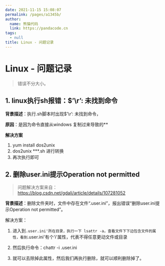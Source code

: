 ```yaml
---
date: 2021-11-15 15:08:07
permalink: /pages/a1345b/
author: 
  name: 熊猫代码
  link: https://pandacode.cn
tags: 
  - null
title: Linux - 问题记录
---
```


# Linux - 问题记录

> 错误不分大小。

## 1. linux执行sh报错：$’\r’: 未找到命令

**背景描述**：执行.sh脚本时出现$’\r’: 未找到命令，

**原因**：是因为命令直接从windows 复制过来导致的**

**解决方案**

1. yum install dos2unix
2. dos2unix ***.sh 进行转换
3. 再次执行即可

## 2. 删除user.ini提示Operation not permitted

> 问题解决方案来自：https://blog.csdn.net/gdali/article/details/107281052

**背景描述**：删除文件夹时，文件中存在文件“.user.ini”，报出错误“删除user.ini提示Operation not permitted”。

解决方案：

1. 进入到`.user.ini'所在目录，执行一下 lsattr -a，查看文件下下边包含文件的属性，看到`.user.ini'有个'i'属性，代表不得任意更动文件或目录

2. 然后执行命令：chattr -i .user.ini

3. 就可以去除掉此属性，然后我们再执行删除，就可以顺利删除掉了。
   

